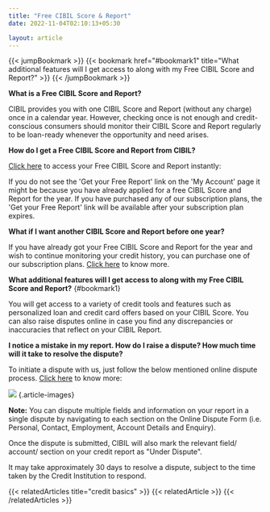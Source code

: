 ```yaml
---
title: "Free CIBIL Score & Report"
date: 2022-11-04T02:10:13+05:30

layout: article
---
```


{{< jumpBookmark >}}
  {{< bookmark href="#bookmark1" title="What additional features will I get access to along with my Free CIBIL Score and Report?" >}}
{{< /jumpBookmark >}}

**What is a Free CIBIL Score and Report?**

CIBIL provides you with one CIBIL Score and Report (without any charge) once in a calendar year. However, checking once is not enough and credit-conscious consumers should monitor their CIBIL Score and Report regularly to be loan-ready whenever the opportunity and need arises.

**How do I get a Free CIBIL Score and Report from CIBIL?**

[Click here](https://myscore.cibil.com/CreditView/enrollShort.page?enterprise=CIBIL&offer=FACRA) to access your Free CIBIL Score and Report instantly:

If you do not see the 'Get your Free Report' link on the 'My Account' page it might be because you have already applied for a free CIBIL Score and Report for the year. If you have purchased any of our subscription plans, the 'Get your Free Report' link will be available after your subscription plan expires.

**What if I want another CIBIL Score and Report before one year?**

If you have already got your Free CIBIL Score and Report for the year and wish to continue monitoring your credit history, you can purchase one of our subscription plans. [Click here](/cibil-dashboard/overview_free/cibil-report/) to know more.

**What additional features will I get access to along with my Free CIBIL Score and Report?**
{#bookmark1}

You will get access to a variety of credit tools and features such as personalized loan and credit card offers based on your CIBIL Score. You can also raise disputes online in case you find any discrepancies or inaccuracies that reflect on your CIBIL Report.

**I notice a mistake in my report. How do I raise a dispute? How much time will it take to resolve the dispute?**

To initiate a dispute with us, just follow the below mentioned online dispute process. [Click here](/cibil-dashboard/overview_free/cibil-report/) to know more:

![](../../../../images/article-images/image9.jpg)
{.article-images}

**Note:** You can dispute multiple fields and information on your report in a single dispute by navigating to each section on the Online Dispute Form (i.e. Personal, Contact, Employment, Account Details and Enquiry).

Once the dispute is submitted, CIBIL will also mark the relevant field/ account/ section on your credit report as "Under Dispute".

It may take approximately 30 days to resolve a dispute, subject to the time taken by the Credit Institution to respond.


{{< relatedArticles title="credit basics" >}}
  {{< relatedArticle >}}
{{< /relatedArticles >}}